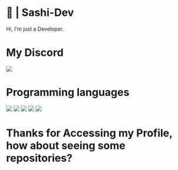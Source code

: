 # 🎊 | Sashi-Dev
Hi, I'm just a Developer.

# My Discord
![](https://discord.c99.nl/widget/theme-1/697245896588656801.png)

# Programming languages
![](https://cdn.discordapp.com/attachments/756663062487892052/835691699161923624/ezgif-2-552dce0c9190.png) ![](https://cdn.discordapp.com/attachments/756663062487892052/835692452278960128/ezgif-2-bebfea419d26.png) ![](https://cdn.discordapp.com/attachments/756663062487892052/835692842118283294/ezgif-2-e495b112e160.png) ![](https://cdn.discordapp.com/attachments/756663062487892052/835694273260683264/ezgif-2-efad19056c4f.png) ![](https://cdn.discordapp.com/attachments/756663062487892052/835694644071235644/ezgif-2-c3449825dcf5.png)

# Thanks for Accessing my Profile, how about seeing some repositories?
